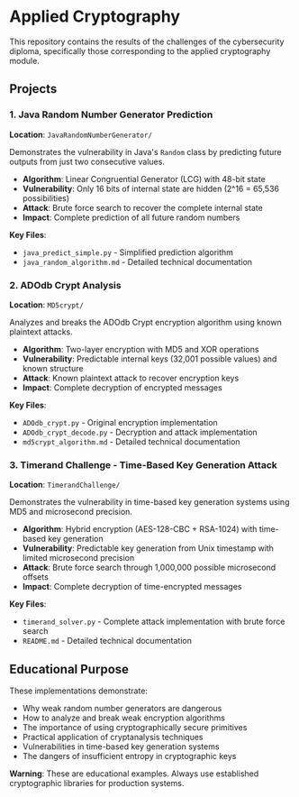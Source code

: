 # Applied Cryptography

This repository contains the results of the challenges of the cybersecurity diploma, specifically those corresponding to the applied cryptography module.

## Projects

### 1. Java Random Number Generator Prediction
**Location**: `JavaRandomNumberGenerator/`

Demonstrates the vulnerability in Java's `Random` class by predicting future outputs from just two consecutive values.

- **Algorithm**: Linear Congruential Generator (LCG) with 48-bit state
- **Vulnerability**: Only 16 bits of internal state are hidden (2^16 = 65,536 possibilities)
- **Attack**: Brute force search to recover the complete internal state
- **Impact**: Complete prediction of all future random numbers

**Key Files**:
- `java_predict_simple.py` - Simplified prediction algorithm
- `java_random_algorithm.md` - Detailed technical documentation

### 2. ADOdb Crypt Analysis
**Location**: `MD5crypt/`

Analyzes and breaks the ADOdb Crypt encryption algorithm using known plaintext attacks.

- **Algorithm**: Two-layer encryption with MD5 and XOR operations
- **Vulnerability**: Predictable internal keys (32,001 possible values) and known structure
- **Attack**: Known plaintext attack to recover encryption keys
- **Impact**: Complete decryption of encrypted messages

**Key Files**:
- `ADOdb_crypt.py` - Original encryption implementation
- `ADOdb_crypt_decode.py` - Decryption and attack implementation
- `md5crypt_algorithm.md` - Detailed technical documentation

### 3. Timerand Challenge - Time-Based Key Generation Attack
**Location**: `TimerandChallenge/`

Demonstrates the vulnerability in time-based key generation systems using MD5 and microsecond precision.

- **Algorithm**: Hybrid encryption (AES-128-CBC + RSA-1024) with time-based key generation
- **Vulnerability**: Predictable key generation from Unix timestamp with limited microsecond precision
- **Attack**: Brute force search through 1,000,000 possible microsecond offsets
- **Impact**: Complete decryption of time-encrypted messages

**Key Files**:
- `timerand_solver.py` - Complete attack implementation with brute force search
- `README.md` - Detailed technical documentation

## Educational Purpose

These implementations demonstrate:
- Why weak random number generators are dangerous
- How to analyze and break weak encryption algorithms
- The importance of using cryptographically secure primitives
- Practical application of cryptanalysis techniques
- Vulnerabilities in time-based key generation systems
- The dangers of insufficient entropy in cryptographic keys

**Warning**: These are educational examples. Always use established cryptographic libraries for production systems.
